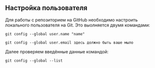 ## Настройка пользователя 
Для работы с репозиторием на GitHub необходимо настроить локального пользователя на Git. Это выолняется двумя командами: 

```bash=
git config --global user.name "name"
```

```bash=
git config --global user.email здесь должно быть ваше мыло
```

Далее проверяем введённые данные командой:

```bash=
git config --global --list
```





